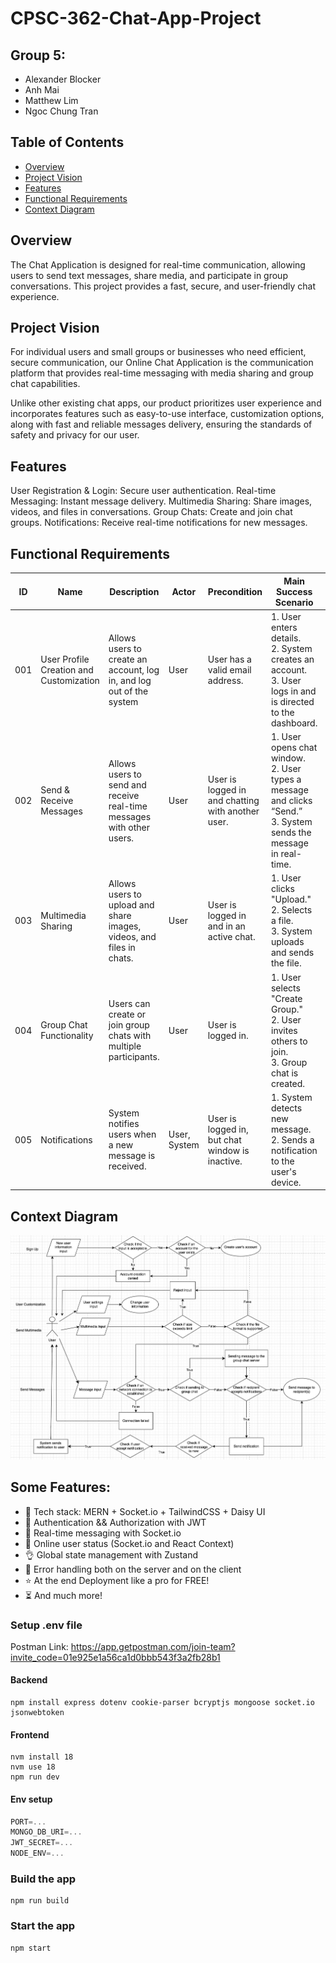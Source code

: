 # CPSC-362-Chat-App-Project
## Group 5: 
- Alexander Blocker
- Anh Mai
- Matthew Lim
- Ngoc Chung Tran

## Table of Contents
- [Overview](#overview)
- [Project Vision](#project-vision)
- [Features](#features)
- [Functional Requirements](#functional-requirements)
- [Context Diagram](#context-diagram)

## Overview
The Chat Application is designed for real-time communication, allowing users to send text messages, share media, and participate in group conversations. This project provides a fast, secure, and user-friendly chat experience.

## Project Vision
For individual users and small groups or businesses who need efficient, secure communication, our Online Chat Application is the communication platform that provides real-time messaging with media sharing and group chat capabilities. 

Unlike other existing chat apps, our product prioritizes user experience and incorporates features such as easy-to-use interface, customization options, along with fast and reliable messages delivery, ensuring the standards of safety and privacy for our user.

## Features
User Registration & Login: Secure user authentication.
Real-time Messaging: Instant message delivery.
Multimedia Sharing: Share images, videos, and files in conversations.
Group Chats: Create and join chat groups.
Notifications: Receive real-time notifications for new messages.

## Functional Requirements

| **ID** | **Name**                  | **Description**                                                    | **Actor**        | **Precondition**                                    | **Main Success Scenario**                                                                 | **Extensions**                                                                                      |
|--------|---------------------------|--------------------------------------------------------------------|------------------|----------------------------------------------------|------------------------------------------------------------------------------------------------------|------------------------------------------------------------------------------------------------------|
| 001    | User Profile Creation and Customization  | Allows users to create an account, log in, and log out of the system | User             | User has a valid email address.                    | 1. User enters details. <br>2. System creates an account. <br>3. User logs in and is directed to the dashboard. | Invalid email or password. <br> Email already registered. <br> Account recovery if forgotten password. |
| 002    | Send & Receive Messages    | Allows users to send and receive real-time messages with other users. | User             | User is logged in and chatting with another user.  | 1. User opens chat window. <br>2. User types a message and clicks “Send.” <br>3. System sends the message in real-time. | Recipient is offline (message stored for later). <br> Network failure. Retry sending.         |
| 003    | Multimedia Sharing         | Allows users to upload and share images, videos, and files in chats.  | User             | User is logged in and in an active chat.           | 1. User clicks "Upload." <br>2. Selects a file. <br>3. System uploads and sends the file. | File size exceeds limit. <br> Unsupported file format.                                        |
| 004    | Group Chat Functionality   | Users can create or join group chats with multiple participants.      | User             | User is logged in.                                 | 1. User selects "Create Group." <br>2. User invites others to join. <br>3. Group chat is created. | Invitee rejects group invite. <br> User leaves group, system updates the group list.            |
| 005    | Notifications              | System notifies users when a new message is received.                 | User, System     | User is logged in, but chat window is inactive.    | 1. System detects new message. <br>2. Sends a notification to the user's device.           | "Do Not Disturb" mode prevents notification.                                                      |

## Context Diagram
![Context Diagram](./diagram.jpeg)

## Some Features:

-   🌟 Tech stack: MERN + Socket.io + TailwindCSS + Daisy UI
-   🎃 Authentication && Authorization with JWT
-   👾 Real-time messaging with Socket.io
-   🚀 Online user status (Socket.io and React Context)
-   👌 Global state management with Zustand
-   🐞 Error handling both on the server and on the client
-   ⭐ At the end Deployment like a pro for FREE!
-   ⏳ And much more!

### Setup .env file
Postman Link: https://app.getpostman.com/join-team?invite_code=01e925e1a56ca1d0bbb543f3a2fb28b1

#### Backend

```shell
npm install express dotenv cookie-parser bcryptjs mongoose socket.io jsonwebtoken
```

#### Frontend

```shell
nvm install 18
nvm use 18
npm run dev
```

#### Env setup
```js
PORT=...
MONGO_DB_URI=...
JWT_SECRET=...
NODE_ENV=...
```

### Build the app

```shell
npm run build
```

### Start the app

```shell
npm start
```
